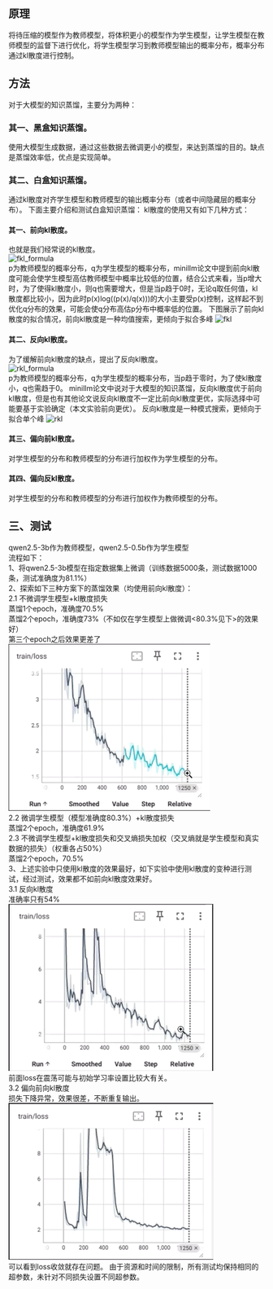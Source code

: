 ## 原理
将待压缩的模型作为教师模型，将体积更小的模型作为学生模型，让学生模型在教师模型的监督下进行优化，将学生模型学习到教师模型输出的概率分布，概率分布通过kl散度进行控制。
## 方法
对于大模型的知识蒸馏，主要分为两种：
### 其一、黑盒知识蒸馏。
使用大模型生成数据，通过这些数据去微调更小的模型，来达到蒸馏的目的。缺点是蒸馏效率低，优点是实现简单。
### 其二、白盒知识蒸馏。
通过kl散度对齐学生模型和教师模型的输出概率分布（或者中间隐藏层的概率分布）。
下面主要介绍和测试白盒知识蒸馏：
kl散度的使用又有如下几种方式：
#### 其一、前向kl散度。
也就是我们经常说的kl散度。\
![fkl_formula](./images/fkl_formula.png "可选标题")\
p为教师模型的概率分布，q为学生模型的概率分布，minillm论文中提到前向kl散度可能会使学生模型高估教师模型中概率比较低的位置，结合公式来看，当p增大时，为了使得kl散度小，则q也需要增大，但是当p趋于0时，无论q取任何值，kl散度都比较小，因为此时p(x)log((p(x)/q(x)))的大小主要受p(x)控制，这样起不到优化q分布的效果，可能会使q分布高估p分布中概率低的位置。
下图展示了前向kl散度的拟合情况，前向kl散度是一种均值搜索，更倾向于拟合多峰
![fkl](./images/fkl.png "可选标题")

#### 其二、反向kl散度。
为了缓解前向kl散度的缺点，提出了反向kl散度。\
![rkl_formula](./images/rkl_formula.png "可选标题")\
p为教师模型的概率分布，q为学生模型的概率分布，当p趋于零时，为了使kl散度小，q也需趋于0。
minillm论文中说对于大模型的知识蒸馏，反向kl散度优于前向kl散度，但是也有其他论文说反向kl散度不一定比前向kl散度更优，实际选择中可能要基于实验确定（本文实验前向更优）。
反向kl散度是一种模式搜索，更倾向于拟合单个峰
![rkl](./images/rkl.png "可选标题")

#### 其三、偏向前kl散度。
对学生模型的分布和教师模型的分布进行加权作为学生模型的分布。
#### 其四、偏向反kl散度。
对学生模型的分布和教师模型的分布进行加权作为教师模型的分布。
## 三、测试
qwen2.5-3b作为教师模型，qwen2.5-0.5b作为学生模型\
流程如下：\
1、将qwen2.5-3b模型在指定数据集上微调（训练数据5000条，测试数据1000条，测试准确度为81.1%）\
2、探索如下三种方案下的蒸馏效果（均使用前向kl散度）：\
2.1 不微调学生模型+kl散度损失\
蒸馏1个epoch，准确度70.5%\
蒸馏2个epoch，准确度73%（不如仅在学生模型上做微调<80.3%见下>的效果好）\
第三个epoch之后效果更差了  
![loss_fkl](./images/loss_fkl.png)\
2.2 微调学生模型（模型准确度80.3%）+kl散度损失\
蒸馏2个epoch，准确度61.9%\
2.3 不微调学生模型+kl散度损失和交叉熵损失加权（交叉熵就是学生模型和真实数据的损失）（权重各占50%）\
蒸馏2个epoch，70.5%\
3、上述实验中只使用kl散度的效果最好，如下实验中使用kl散度的变种进行测试，经过测试，效果都不如前向kl散度效果好。\
3.1 反向kl散度\
准确率只有54%\
![rkl loss](./images/loss_rkl.png)  
前面loss在震荡可能与初始学习率设置比较大有关。  
3.2 偏向前向kl散度\
损失下降异常，效果很差，不断重复输出。\
![loss_skew_fkl](./images/loss_skew_fkl.png)\
可以看到loss收敛就存在问题。
由于资源和时间的限制，所有测试均保持相同的超参数，未针对不同损失设置不同超参数。